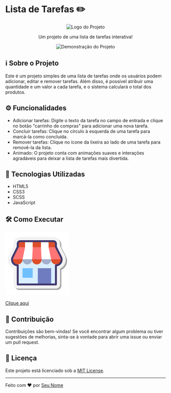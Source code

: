 # Lista de Tarefas ✏️

<div align="center">
  <img src="https://gustavofontenele1.github.io/Crie-sua-lista-de-compras/blob/main/assets/logo.png" alt="Logo do Projeto" width="200" height="200">
</div>

<p align="center">Um projeto de uma lista de tarefas interativa!</p>

<div align="center">
  <img src="https://github.com/seu-usuario/nome-do-repositorio/blob/main/assets/demo.gif" alt="Demonstração do Projeto">
</div>

## ℹ️ Sobre o Projeto

Este é um projeto simples de uma lista de tarefas onde os usuários podem adicionar, editar e remover tarefas. Além disso, é possível atribuir uma quantidade e um valor a cada tarefa, e o sistema calculará o total dos produtos.

## ⚙️ Funcionalidades

- Adicionar tarefas: Digite o texto da tarefa no campo de entrada e clique no botão "carrinho de compras" para adicionar uma nova tarefa.
- Concluir tarefas: Clique no círculo à esquerda de uma tarefa para marcá-la como concluída.
- Remover tarefas: Clique no ícone da lixeira ao lado de uma tarefa para removê-la da lista.
- Animado: O projeto conta com animações suaves e interações agradáveis para deixar a lista de tarefas mais divertida.

## 🚀 Tecnologias Utilizadas

- HTML5
- CSS3
- SCSS
- JavaScript

## 🛠️ Como Executar

<img src="assets/img/icons8-mercado.gif" style="background: transparent;" alt="Link para o GitHub Pages" class="animated-link">
<a href="https://gustavofontenele1.github.io/Crie-sua-lista-de-compras/" target="_blank" rel="noopener noreferrer">
  <p>Clique aqui</p>
</a>

## 🤝 Contribuição

Contribuições são bem-vindas! Se você encontrar algum problema ou tiver sugestões de melhorias, sinta-se à vontade para abrir uma issue ou enviar um pull request.

## 📝 Licença

Este projeto está licenciado sob a [MIT License](LICENSE).

---

Feito com ❤️ por [Seu Nome](https://github.com/seu-usuario)
